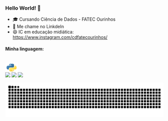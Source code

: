 ### Hello World! 👋

- 🎓 Cursando Ciência de Dados - FATEC Ourinhos
- 💬 Me chame no LinkdeIn
- 😄 IC em educação midiática: https://www.instagram.com/cdfatecourinhos/

#### Minha linguagem: 
<div style="display: inline_block"><br>
  <img align="center" alt="Ana-Python" height="30" width="40" src="https://raw.githubusercontent.com/devicons/devicon/master/icons/python/python-original.svg">
</div>

<div> 
  <a href="https://www.youtube.com/channel/UClrgS0fEkpF_S5txz77IfUA" target="_blank"><img src="https://img.shields.io/badge/YouTube-FF0000?style=for-the-badge&logo=youtube&logoColor=white" target="_blank"></a>
  <a href = "mailto:anaclaramedeiros33@gmail.com"><img src="https://img.shields.io/badge/-Gmail-%23333?style=for-the-badge&logo=gmail&logoColor=white" target="_blank"></a>
  <a href="https://www.linkedin.com/in/ana-clara-medeiros/" target="_blank"><img src="https://img.shields.io/badge/-LinkedIn-%230077B5?style=for-the-badge&logo=linkedin&logoColor=white" target="_blank"></a> 
 
  ![Snake animation](https://github.com/AnaClara-Medeiros/AnaClara-Medeiros/blob/output/github-contribution-grid-snake.svg)
 
</div>
